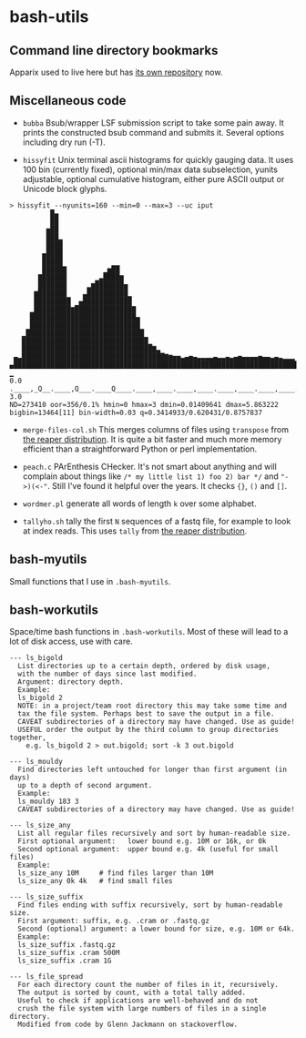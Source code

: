 # bash-utils

## Command line directory bookmarks

Apparix used to live here but has [its own repository](https://github.com/micans/apparix)
now.


## Miscellaneous code

- `bubba` Bsub/wrapper LSF submission script to take some pain away.
  It prints the constructed bsub command and submits it. Several options
  including dry run (-T).

- `hissyfit`  Unix terminal ascii histograms for quickly gauging data.
  It uses 100 bin (currently fixed), optional min/max data subselection,
  yunits adjustable, optional cumulative histogram, either pure ASCII output
  or Unicode block glyphs.


```
> hissyfit --nyunits=160 --min=0 --max=3 --uc iput
          █▄
          ██
         ▅██
         ███▂
         ████
        ▄████
        █████
        █████▇         ▁▅██
       ▇██████       ▁▃████▆
       ███████     ▂▆███████▅
      ▆███████    ▃██████████▁
      █████████  ▄████████████
     ▁█████████▆██████████████▇
     ██████████████████████████▄
     ███████████████████████████
   ▁█████████████████████████████
   ███████████████████████████████▁
   ████████████████████████████████▇▃
 ▄▃███████████████████████████████████▇▆▅▅▃▄▅▄▃▃▃▃▄▃▃▄▃▄▅▄▄▄▄▅▄▄▃▄▃▂▂▂
▄███████████████████████████████████████████████████████████████████████▆▆▅▄▄▄▃▃▂▂▂▂▁▁▁▁▁   ▁
0.0 .____,_Q__.____,Q___.____Q____.____,____.____,____.____,____.____,____.____,____.____,____._ 3.0
ND=273410 oor=356/0.1% hmin=0 hmax=3 dmin=0.01409641 dmax=5.863222 bigbin=13464[11] bin-width=0.03 q=0.3414933/0.620431/0.8757837
```

- `merge-files-col.sh` This merges columns of files using `transpose`
  from [the reaper distribution](https://github.com/micans/reaper). It is quite a bit faster and much
  more memory efficient than a straightforward Python or perl implementation.

- `peach.c`  PArEnthesis CHecker. It's not smart about anything and will complain about
   things like `/* my little list 1) foo 2) bar */` and `"->)(<-"`. Still I've found it
   helpful over the years. It checks `{}`, `()` and `[]`.

- `wordmer.pl` generate all words of length `k` over some alphabet.

- `tallyho.sh` tally the first `N` sequences of a fastq file, for example to look at index reads.
   This uses `tally` from [the reaper distribution](https://github.com/micans/reaper).


## bash-myutils

Small functions that I use in `.bash-myutils`.

## bash-workutils

Space/time bash functions in `.bash-workutils`. Most of these will lead to a lot
of disk access, use with care.


```
--- ls_bigold
  List directories up to a certain depth, ordered by disk usage,
  with the number of days since last modified.
  Argument: directory depth.
  Example:
  ls_bigold 2
  NOTE: in a project/team root directory this may take some time and
  tax the file system. Perhaps best to save the output in a file.
  CAVEAT subdirectories of a directory may have changed. Use as guide!
  USEFUL order the output by the third column to group directories together,
    e.g. ls_bigold 2 > out.bigold; sort -k 3 out.bigold

--- ls_mouldy
  Find directories left untouched for longer than first argument (in days)
  up to a depth of second argument.
  Example:
  ls_mouldy 183 3
  CAVEAT subdirectories of a directory may have changed. Use as guide!

--- ls_size_any
  List all regular files recursively and sort by human-readable size.
  First optional argument:   lower bound e.g. 10M or 16k, or 0k
  Second optional argument:  upper bound e.g. 4k (useful for small files)
  Example:
  ls_size_any 10M     # find files larger than 10M
  ls_size_any 0k 4k   # find small files

--- ls_size_suffix
  Find files ending with suffix recursively, sort by human-readable size.
  First argument: suffix, e.g. .cram or .fastq.gz
  Second (optional) argument: a lower bound for size, e.g. 10M or 64k.
  Example:
  ls_size_suffix .fastq.gz
  ls_size_suffix .cram 500M
  ls_size_suffix .cram 1G

--- ls_file_spread
  For each directory count the number of files in it, recursively.
  The output is sorted by count, with a total tally added.
  Useful to check if applications are well-behaved and do not
  crush the file system with large numbers of files in a single directory.
  Modified from code by Glenn Jackmann on stackoverflow.
```
